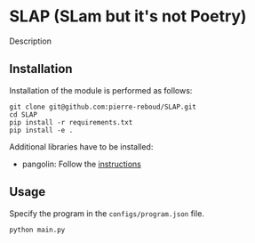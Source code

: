 # SLAP (SLam but it's not Poetry)
Description
## Installation
Installation of the module is performed as follows:
```console
git clone git@github.com:pierre-reboud/SLAP.git
cd SLAP
pip install -r requirements.txt
pip install -e .
```

Additional libraries have to be installed:
* pangolin: Follow the [instructions](https://github.com/uoip/pangolin)

## Usage
Specify the program in the ```configs/program.json``` file.
```console
python main.py
```
